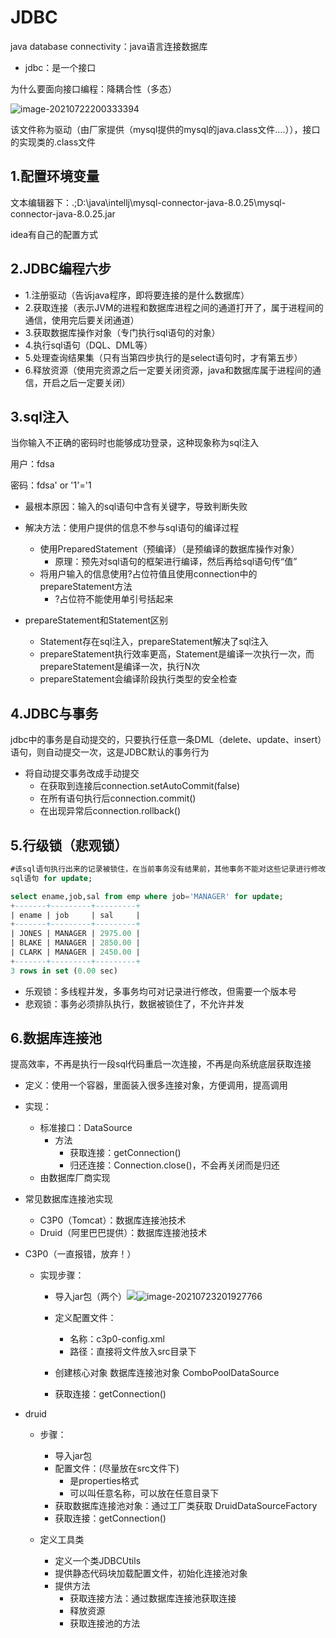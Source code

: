 # JDBC

java database connectivity：java语言连接数据库

* jdbc：是一个接口

为什么要面向接口编程：降耦合性（多态）

![image-20210722200333394](C:\Users\wu197\AppData\Roaming\Typora\typora-user-images\image-20210722200333394.png)

该文件称为驱动（由厂家提供（mysql提供的mysql的java.class文件....）），接口的实现类的.class文件

## 1.配置环境变量

文本编辑器下：.;D:\java\intellj\mysql-connector-java-8.0.25\mysql-connector-java-8.0.25.jar

idea有自己的配置方式

## 2.JDBC编程六步

* 1.注册驱动（告诉java程序，即将要连接的是什么数据库）
* 2.获取连接（表示JVM的进程和数据库进程之间的通道打开了，属于进程间的通信，使用完后要关闭通道）
* 3.获取数据库操作对象（专门执行sql语句的对象）
* 4.执行sql语句（DQL、DML等）
* 5.处理查询结果集（只有当第四步执行的是select语句时，才有第五步）
* 6.释放资源（使用完资源之后一定要关闭资源，java和数据库属于进程间的通信，开启之后一定要关闭）

## 3.sql注入

当你输入不正确的密码时也能够成功登录，这种现象称为sql注入

用户：fdsa

密码：fdsa' or '1'='1

* 最根本原因：输入的sql语句中含有关键字，导致判断失败

* 解决方法：使用户提供的信息不参与sql语句的编译过程
  * 使用PreparedStatement（预编译）（是预编译的数据库操作对象）
    * 原理：预先对sql语句的框架进行编译，然后再给sql语句传“值”
  * 将用户输入的信息使用?占位符值且使用connection中的prepareStatement方法
    * ?占位符不能使用单引号括起来

* prepareStatement和Statement区别
  * Statement存在sql注入，prepareStatement解决了sql注入
  * prepareStatement执行效率更高，Statement是编译一次执行一次，而prepareStatement是编译一次，执行N次
  * prepareStatement会编译阶段执行类型的安全检查

## 4.JDBC与事务

jdbc中的事务是自动提交的，只要执行任意一条DML（delete、update、insert）语句，则自动提交一次，这是JDBC默认的事务行为

* 将自动提交事务改成手动提交
  * 在获取到连接后connection.setAutoCommit(false)
  * 在所有语句执行后connection.commit()
  * 在出现异常后connection.rollback()

## 5.行级锁（悲观锁）

```sql
#该sql语句执行出来的记录被锁住，在当前事务没有结果前，其他事务不能对这些记录进行修改
sql语句 for update;
```

```sql
select ename,job,sal from emp where job='MANAGER' for update;
+-------+---------+---------+
| ename | job     | sal     |
+-------+---------+---------+
| JONES | MANAGER | 2975.00 |
| BLAKE | MANAGER | 2850.00 |
| CLARK | MANAGER | 2450.00 |
+-------+---------+---------+
3 rows in set (0.00 sec)
```

* 乐观锁：多线程并发，多事务均可对记录进行修改，但需要一个版本号
* 悲观锁：事务必须排队执行，数据被锁住了，不允许并发

## 6.数据库连接池

提高效率，不再是执行一段sql代码重启一次连接，不再是向系统底层获取连接

* 定义：使用一个容器，里面装入很多连接对象，方便调用，提高调用

* 实现：
  * 标准接口：DataSource
    * 方法
      * 获取连接：getConnection()
      * 归还连接：Connection.close()，不会再关闭而是归还
  * 由数据库厂商实现
* 常见数据库连接池实现
  * C3P0（Tomcat）：数据库连接池技术
  * Druid（阿里巴巴提供）：数据库连接池技术

* C3P0（一直报错，放弃！）

  * 实现步骤：

    * 导入jar包（两个）![](C:\Users\wu197\AppData\Roaming\Typora\typora-user-images\image-20210723201847425.png)![image-20210723201927766](C:\Users\wu197\AppData\Roaming\Typora\typora-user-images\image-20210723201927766.png)

    * 定义配置文件：
      * 名称：c3p0-config.xml
      * 路径：直接将文件放入src目录下

    * 创建核心对象 数据库连接池对象 ComboPoolDataSource
    * 获取连接：getConnection()

* druid

  * 步骤：
    * 导入jar包
    * 配置文件：(尽量放在src文件下)
      * 是properties格式
      * 可以叫任意名称，可以放在任意目录下
    * 获取数据库连接池对象：通过工厂类获取 DruidDataSourceFactory
    * 获取连接：getConnection()

  * 定义工具类
    * 定义一个类JDBCUtils
    * 提供静态代码块加载配置文件，初始化连接池对象
    * 提供方法
      * 获取连接方法：通过数据库连接池获取连接
      * 释放资源
      * 获取连接池的方法